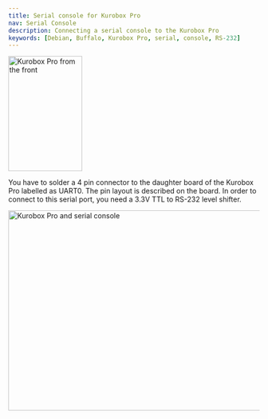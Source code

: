 ```yaml
---
title: Serial console for Kurobox Pro
nav: Serial Console
description: Connecting a serial console to the Kurobox Pro
keywords: [Debian, Buffalo, Kurobox Pro, serial, console, RS-232]
---
```


<div class="right">
<img src = "../images/r_kuroboxpro_front.jpg" class="border" alt="Kurobox Pro from the front" width="148" height="231" />
</div>

You have to solder a 4 pin connector to the daughter board of the Kurobox
Pro labelled as UART0.  The pin layout is described on the board.  In order
to connect to this serial port, you need a 3.3V TTL to RS-232 level shifter.

<img src = "../images/img_0037s.jpg" class="border" alt = "Kurobox Pro and serial console" width="547" height="402" />

